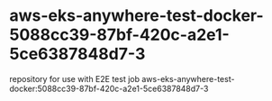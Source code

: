 # aws-eks-anywhere-test-docker-5088cc39-87bf-420c-a2e1-5ce6387848d7-3
repository for use with E2E test job aws-eks-anywhere-test-docker:5088cc39-87bf-420c-a2e1-5ce6387848d7-3
